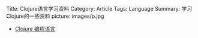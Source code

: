 Title: Clojure语言学习资料
Category: Article
Tags: Language
Summary: 学习Clojure的一些资料
picture: images/p.jpg



* [Clojure 编程语言](http://www.ibm.com/developerworks/cn/opensource/os-eclipse-clojure/)